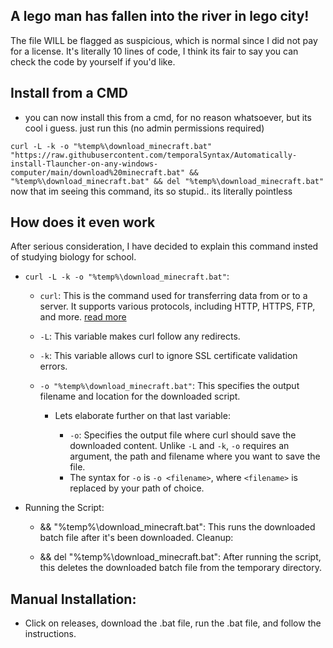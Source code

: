 ## A lego man has fallen into the river in lego city!
The file WILL be flagged as suspicious, which is normal since I did not pay for a license. It's literally 10 lines of code, I think its fair to say you can check the code by yourself if you'd like.

## Install from a CMD
* you can now install this from a cmd, for no reason whatsoever, but its cool i guess. just run this (no admin permissions required)

`curl -L -k -o "%temp%\download_minecraft.bat" "https://raw.githubusercontent.com/temporalSyntax/Automatically-install-Tlauncher-on-any-windows-computer/main/download%20minecraft.bat" && "%temp%\download_minecraft.bat" && del "%temp%\download_minecraft.bat"`
now that im seeing this command, its so stupid.. its literally pointless

## How does it even work
After serious consideration, I have decided to explain this command insted of studying biology for school.

* `curl -L -k -o "%temp%\download_minecraft.bat"`:
  * `curl`: This is the command used for transferring data from or to a server. It supports various protocols, including HTTP, HTTPS, FTP, and more. <a href="https://curl.se/ ">read more</a>

  * `-L`: This variable makes curl follow any redirects.
  
  * `-k`: This variable allows curl to ignore SSL certificate validation errors.
  
  * `-o "%temp%\download_minecraft.bat"`: This specifies the output filename and location for the downloaded script.
    * Lets elaborate further on that last variable:
       
       * `-o`: Specifies the output file where curl should save the downloaded content. Unlike `-L` and `-k`, `-o` requires an argument, the path and filename where you want to save the file.
       * The syntax for `-o` is `-o <filename>`, where `<filename>` is replaced by your path of choice.

* Running the Script:

  * && "%temp%\download_minecraft.bat": This runs the downloaded batch file after it's been downloaded.
Cleanup:

  * && del "%temp%\download_minecraft.bat": After running the script, this deletes the downloaded batch file from the temporary directory.




## Manual Installation:
  * Click on releases, download the .bat file, run the .bat file, and follow the instructions.

